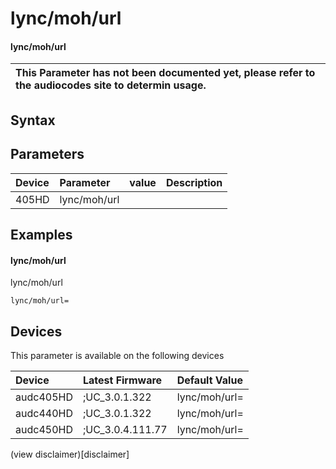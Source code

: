 ﻿---
description: lync/moh/url
search: false
---

# lync/moh/url

#### lync/moh/url


| This Parameter has not been documented yet, please refer to the audiocodes site to determin usage.  | 
| :--- |

## Syntax

## Parameters
|Device|Parameter|value|Description|
|:---|:---|:---|:---|
| 405HD | lync/moh/url |  |  |

## Examples
#### lync/moh/url

lync/moh/url

```
lync/moh/url=
```

## Devices
This parameter is available on the following devices

| Device | Latest Firmware | Default Value |
|:---|:---|:---|
| audc405HD | ;UC_3.0.1.322 | lync/moh/url= 
| audc440HD | ;UC_3.0.1.322 | lync/moh/url= 
| audc450HD | ;UC_3.0.4.111.77 | lync/moh/url= 

(view disclaimer)[disclaimer]
